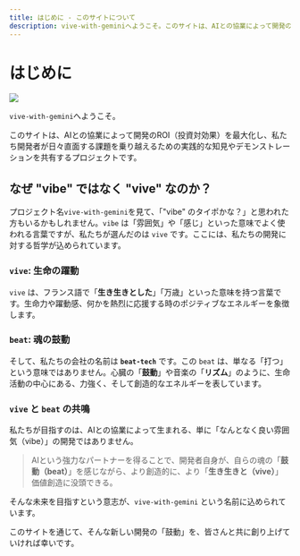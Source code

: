 ```yaml
---
title: はじめに - このサイトについて
description: vive-with-geminiへようこそ。このサイトは、AIとの協業によって開発のROIを最大化し、開発者一人ひとりがより創造的に、生き生きと価値創造に取り組むための知見を共有するプロジェクトです。
---
```


# はじめに

![](/images/heart-beat.png)

`vive-with-gemini`へようこそ。

このサイトは、AIとの協業によって開発のROI（投資対効果）を最大化し、私たち開発者が日々直面する課題を乗り越えるための実践的な知見やデモンストレーションを共有するプロジェクトです。

## なぜ "vibe" ではなく "vive" なのか？

プロジェクト名`vive-with-gemini`を見て、「"vibe" のタイポかな？」と思われた方もいるかもしれません。`vibe` は「雰囲気」や「感じ」といった意味でよく使われる言葉ですが、私たちが選んだのは `vive` です。ここには、私たちの開発に対する哲学が込められています。

### `vive`: 生命の躍動

`vive` は、フランス語で「**生き生きとした**」「万歳」といった意味を持つ言葉です。生命力や躍動感、何かを熱烈に応援する時のポジティブなエネルギーを象徴します。

### `beat`: 魂の鼓動

そして、私たちの会社の名前は **`beat-tech`** です。この `beat` は、単なる「打つ」という意味ではありません。心臓の「**鼓動**」や音楽の「**リズム**」のように、生命活動の中心にある、力強く、そして創造的なエネルギーを表しています。

### `vive` と `beat` の共鳴

私たちが目指すのは、AIとの協業によって生まれる、単に「なんとなく良い雰囲気（vibe）」の開発ではありません。

> AIという強力なパートナーを得ることで、開発者自身が、自らの魂の「**鼓動（beat）**」を感じながら、より創造的に、より「**生き生きと（vive）**」価値創造に没頭できる。

そんな未来を目指すという意志が、`vive-with-gemini` という名前に込められています。

このサイトを通じて、そんな新しい開発の「鼓動」を、皆さんと共に創り上げていければ幸いです。

